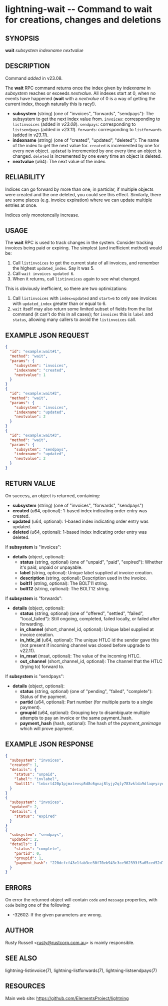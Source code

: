lightning-wait -- Command to wait for creations, changes and deletions
======================================================================

SYNOPSIS
--------

**wait** *subsystem* *indexname* *nextvalue* 

DESCRIPTION
-----------

Command *added* in v23.08.

The **wait** RPC command returns once the index given by *indexname* in *subsystem* reaches or exceeds *nextvalue*. All indexes start at 0, when no events have happened (**wait** with a *nextvalue* of 0 is a way of getting the current index, though naturally this is racy!).

- **subsystem** (string) (one of "invoices", "forwards", "sendpays"): The subsystem to get the next index value from.
   `invoices`: corresponding to `listinvoices` (added in *v23.08*).
   `sendpays`: corresponding to `listsendpays` (added in *v23.11*).
   `forwards`: corresponding to `listforwards` (added in *v23.11*).
- **indexname** (string) (one of "created", "updated", "deleted"): The name of the index to get the next value for.
   `created` is incremented by one for every new object.
   `updated` is incremented by one every time an object is changed.
   `deleted` is incremented by one every time an object is deleted.
- **nextvalue** (u64): The next value of the index.

RELIABILITY
-----------

Indices can go forward by more than one; in particlar, if multiple objects were created and the one deleted, you could see this effect. Similarly, there are some places (e.g. invoice expiration) where we can update multiple entries at once.

Indices only monotoncally increase.

USAGE
-----

The **wait** RPC is used to track changes in the system. Consider tracking invoices being paid or expiring. The simplest (and inefficient method) would be:
1. Call `listinvoices` to get the current state of all invoices, and remember the highest `updated_index`. Say it was 5.
2. Call `wait invoices updated 6`.
3. When it returns, call `listinvoices` again to see what changed.

This is obviously inefficient, so there are two optimizations:
1. Call `listinvoices` with `index=updated` and `start=6` to only see invoices with `updated_index` greater than or equal to 6.
2. `wait` itself may also return some limited subset of fields from the list command (it can't do this in all cases); for `invoices` this is `label` and `status`, allowing many callers to avoid the `listinvoices` call.

EXAMPLE JSON REQUEST
--------------------

```json
{
  "id": "example:wait#1",
  "method": "wait",
  "params": {
    "subsystem": "invoices",
    "indexname": "created",
    "nextvalue": 1
  }
}
{
  "id": "example:wait#2",
  "method": "wait",
  "params": {
    "subsystem": "invoices",
    "indexname": "updated",
    "nextvalue": 2
  }
}
{
  "id": "example:wait#3",
  "method": "wait",
  "params": {
    "subsystem": "sendpays",
    "indexname": "updated",
    "nextvalue": 2
  }
}
```

RETURN VALUE
------------

On success, an object is returned, containing:

- **subsystem** (string) (one of "invoices", "forwards", "sendpays")
- **created** (u64, optional): 1-based index indicating order entry was created.
- **updated** (u64, optional): 1-based index indicating order entry was updated.
- **deleted** (u64, optional): 1-based index indicating order entry was deleted.

If **subsystem** is "invoices":
  - **details** (object, optional):
    - **status** (string, optional) (one of "unpaid", "paid", "expired"): Whether it's paid, unpaid or unpayable.
    - **label** (string, optional): Unique label supplied at invoice creation.
    - **description** (string, optional): Description used in the invoice.
    - **bolt11** (string, optional): The BOLT11 string.
    - **bolt12** (string, optional): The BOLT12 string.

If **subsystem** is "forwards":
  - **details** (object, optional):
    - **status** (string, optional) (one of "offered", "settled", "failed", "local\_failed"): Still ongoing, completed, failed locally, or failed after forwarding.
    - **in\_channel** (short\_channel\_id, optional): Unique label supplied at invoice creation.
    - **in\_htlc\_id** (u64, optional): The unique HTLC id the sender gave this (not present if incoming channel was closed before upgrade to v22.11).
    - **in\_msat** (msat, optional): The value of the incoming HTLC.
    - **out\_channel** (short\_channel\_id, optional): The channel that the HTLC (trying to) forward to.

If **subsystem** is "sendpays":
  - **details** (object, optional):
    - **status** (string, optional) (one of "pending", "failed", "complete"): Status of the payment.
    - **partid** (u64, optional): Part number (for multiple parts to a single payment).
    - **groupid** (u64, optional): Grouping key to disambiguate multiple attempts to pay an invoice or the same payment\_hash.
    - **payment\_hash** (hash, optional): The hash of the *payment\_preimage* which will prove payment.

EXAMPLE JSON RESPONSE
---------------------

```json
{
  "subsystem": "invoices",
  "created": 1,
  "details": {
    "status": "unpaid",
    "label": "invlabel",
    "bolt11": "lnbcrt420p1pjmxtevsp5d8c6gnaj8lyjy2qly783vklda9dfaqeyzyc37agxxp8h3uguv8pqpp5w6lhwxhqnuew4hle5h7qwjm27zz784mvsrzhmayhscy5t2hy5c4qdqvd9h8ver9wd3sxqyjw5qcqp99qxpqysgq09gxhjhwu9u3z6dlt5ln5f4g8zl78wz4pgh0am3kz54m9lllhqckf4gmhmt2ftrclq5x62zkqmggc7y0ju0ghdfwjz8hyd8l5cqvemgpyyhm6w"
  }
}
{
  "subsystem": "invoices",
  "updated": 2,
  "details": {
    "status": "expired"
  }
}
{
  "subsystem": "sendpays",
  "updated": 2,
  "details": {
    "status": "complete",
    "partid": 0,
    "groupid": 1,
    "payment_hash": "220dcfcf43e1fab3ce30f70eb943c3ce962393f5a65ced52d749e324b443d19e"
  }
}
```

ERRORS
------

On error the returned object will contain `code` and `message` properties, with `code` being one of the following:

- -32602: If the given parameters are wrong.

AUTHOR
------

Rusty Russell <<rusty@rustcorp.com.au>> is mainly responsible.

SEE ALSO
--------

lightning-listinvoice(7), lightning-listforwards(7), lightning-listsendpays(7)

RESOURCES
---------

Main web site: <https://github.com/ElementsProject/lightning>
